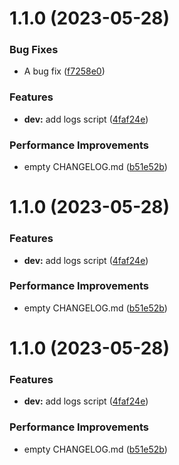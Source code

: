 # 1.1.0 (2023-05-28)

### Bug Fixes

- A bug fix ([f7258e0](https://github.com/Child-qjj/canvas-callout/commit/f7258e00930be74fa3a4c06a4d614a0affb34498))

### Features

- **dev:** add logs script ([4faf24e](https://github.com/Child-qjj/canvas-callout/commit/4faf24e1fa65be45e70d1d187d932f22f67756ec))

### Performance Improvements

- empty CHANGELOG.md ([b51e52b](https://github.com/Child-qjj/canvas-callout/commit/b51e52b18fccb4f00d45f65d14693eb458e99ce4))

# 1.1.0 (2023-05-28)

### Features

- **dev:** add logs script ([4faf24e](https://github.com/Child-qjj/canvas-callout/commit/4faf24e1fa65be45e70d1d187d932f22f67756ec))

### Performance Improvements

- empty CHANGELOG.md ([b51e52b](https://github.com/Child-qjj/canvas-callout/commit/b51e52b18fccb4f00d45f65d14693eb458e99ce4))

# 1.1.0 (2023-05-28)

### Features

- **dev:** add logs script ([4faf24e](https://github.com/Child-qjj/canvas-callout/commit/4faf24e1fa65be45e70d1d187d932f22f67756ec))

### Performance Improvements

- empty CHANGELOG.md ([b51e52b](https://github.com/Child-qjj/canvas-callout/commit/b51e52b18fccb4f00d45f65d14693eb458e99ce4))
